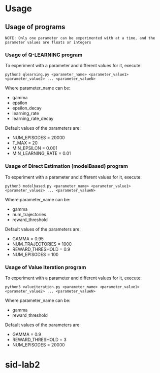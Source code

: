 # Usage

## Usage of programs
```
NOTE: Only one parameter can be experimented with at a time, and the parameter values are floats or integers
```

### Usage of Q-LEARNING program
To experiment with a parameter and different values for it, execute:
```
python3 qlearning.py <parameter_name> <parameter_value1> <parameter_value2> ... <parameter_valueN>
```
Where parameter_name can be:
- gamma
- epsilon
- epsilon_decay
- learning_rate
- learning_rate_decay

Default values of the parameters are:
- NUM_EPISODES = 20000
- T_MAX = 20
- MIN_EPSILON = 0.001
- MIN_LEARNING_RATE = 0.01

### Usage of Direct Estimation (modelBased) program
To experiment with a parameter and different values for it, execute:
```
python3 modelbased.py <parameter_name> <parameter_value1> <parameter_value2> ... <parameter_valueN>
```
Where parameter_name can be:
- gamma
- num_trajectories
- reward_threshold

Default values of the parameters are:
- GAMMA = 0.95
- NUM_TRAJECTORIES = 1000
- REWARD_THRESHOLD = 0.9
- NUM_EPISODES = 100

### Usage of Value Iteration program
To experiment with a parameter and different values for it, execute:
```
python3 valueiteration.py <parameter_name> <parameter_value1> <parameter_value2> ... <parameter_valueN>
```
Where parameter_name can be:
- gamma
- reward_threshold

Default values of the parameters are:
- GAMMA = 0.9
- REWARD_THRESHOLD = 3
- NUM_EPISODES = 20000

# sid-lab2
